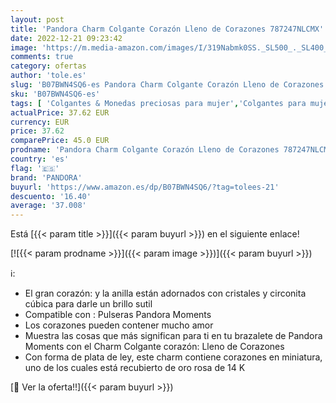 ```yaml
---
layout: post
title: 'Pandora Charm Colgante Corazón Lleno de Corazones 787247NLCMX'
date: 2022-12-21 09:23:42
image: 'https://m.media-amazon.com/images/I/319Nabmk0SS._SL500_._SL400_.jpg'
comments: true
category: ofertas
author: 'tole.es'
slug: 'B07BWN4SQ6-es Pandora Charm Colgante Corazón Lleno de Corazones 787247NLCMX'
sku: 'B07BWN4SQ6-es'
tags: [ 'Colgantes & Monedas preciosas para mujer','Colgantes para mujer','Joyería para mujer','Moda','Moda Mujer','pandora','🇪🇸', ]
actualPrice: 37.62 EUR
currency: EUR
price: 37.62
comparePrice: 45.0 EUR
prodname: 'Pandora Charm Colgante Corazón Lleno de Corazones 787247NLCMX'
country: 'es'
flag: '🇪🇸'
brand: 'PANDORA'
buyurl: 'https://www.amazon.es/dp/B07BWN4SQ6/?tag=tolees-21'
descuento: '16.40'
average: '37.008'
---
```


Está [{{< param title >}}]({{< param buyurl >}}) en el siguiente enlace!

[![{{< param prodname >}}]({{< param image >}})]({{< param buyurl >}})

ℹ️:

- El gran corazón: y la anilla están adornados con cristales y circonita cúbica para darle un brillo sutil
- Compatible con : Pulseras Pandora Moments
- Los corazones pueden contener mucho amor
- Muestra las cosas que más significan para ti en tu brazalete de Pandora Moments con el Charm Colgante corazón: Lleno de Corazones
- Con forma de plata de ley, este charm contiene corazones en miniatura, uno de los cuales está recubierto de oro rosa de 14 K

[🛒 Ver la oferta!!]({{< param buyurl >}})
